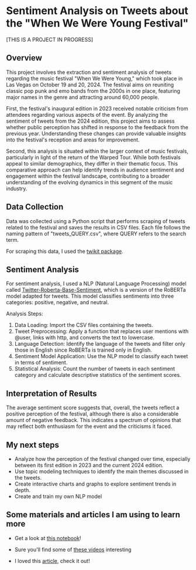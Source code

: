 # Sentiment Analysis on Tweets about the "When We Were Young Festival"

[THIS IS A PROJECT IN PROGRESS]

## Overview
This project involves the extraction and sentiment analysis of tweets regarding the music festival "When We Were Young," which took place in Las Vegas on October 19 and 20, 2024. The festival aims on reuniting classic pop punk and emo bands from the 2000s in one place, featuring major names in the genre and attracting around 60,000 people.


 First, the festival's inaugural edition in 2023 received notable criticism from attendees regarding various aspects of the event. By analyzing the sentiment of tweets from the 2024 edition, this project aims to assess whether public perception has shifted in response to the feedback from the previous year. Understanding these changes can provide valuable insights into the festival's reception and areas for improvement.

 Second, this analysis is situated within the larger context of music festivals, particularly in light of the return of the Warped Tour. While both festivals appeal to similar demographics, they differ in their thematic focus. This comparative approach can help identify trends in audience sentiment and engagement within the festival landscape, contributing to a broader understanding of the evolving dynamics in this segment of the music industry.

 ## Data Collection
 Data was collected using a Python script that performs scraping of tweets related to the festival and saves the results in CSV files. Each file follows the naming pattern of "tweets_QUERY.csv", where QUERY refers to the search term.

For scraping this data, I used the [twikit package](https://twikit.readthedocs.io/en/latest/twikit.html).

 ## Sentiment Analysis
For sentiment analysis, I used a NLP (Natural Language Processing) model called [Twitter-Roberta-Base-Sentiment](https://huggingface.co/cardiffnlp/twitter-roberta-base-sentiment), which is a version of the RoBERTa model adapted for tweets. This model classifies sentiments into three categories: positive, negative, and neutral.

Analysis Steps:
1. Data Loading: Import the CSV files containing the tweets.
2. Tweet Preprocessing: Apply a function that replaces user mentions with @user, links with http, and converts the text to lowercase.
3. Language Detection: Identify the language of the tweets and filter only those in English since RoBERTa is trained only in English.
4. Sentiment Model Application: Use the NLP model to classify each tweet in terms of sentiment.
5. Statistical Analysis: Count the number of tweets in each sentiment category and calculate descriptive statistics of the sentiment scores.


## Interpretation of Results
The average sentiment score suggests that, overall, the tweets reflect a positive perception of the festival, although there is also a considerable amount of negative feedback. This indicates a spectrum of opinions that may reflect both enthusiasm for the event and the criticisms it faced.

## My next steps
- Analyze how the perception of the festival changed over time, especially between its first edition in 2023 and the current 2024 edition.
- Use topic modeling techniques to identify the main themes discussed in the tweets.
- Create interactive charts and graphs to explore sentiment trends in depth.
- Create and train my own NLP model

## Some materials and articles I am using to learn more
- Get a look at [this notebook](https://www.kaggle.com/code/leonalinlin/natural-language-processing-nlp-for-beginners)!

- Sure you'll find some of [these videos](https://www.youtube.com/playlist?list=PLFD4-YcGPYO017ejo-wSrguR4kU7NsaH0) interesting

- I loved this [article](https://homepages.dcc.ufmg.br/~fabricio/download/webmedia13.pdf), check it out!